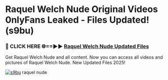 # Raquel Welch Nude Original Videos 0nlyFans Leaked - Files Updated! (s9bu)

<h3>🔴 CLICK HERE 🌐==►► <a href="https://tinyurl.com/5h6xmrr3" rel="nofollow">Raquel Welch Nude Updated Files</a></h3>

Get Raquel Welch Nude and all content. Now you can access all videos and pictures of Raquel Welch Nude. New Updated Files 2025!

[![s9bu](https://i.imgur.com/KVD873Z.gif)](https://tinyurl.com/5h6xmrr3)
raquel nude